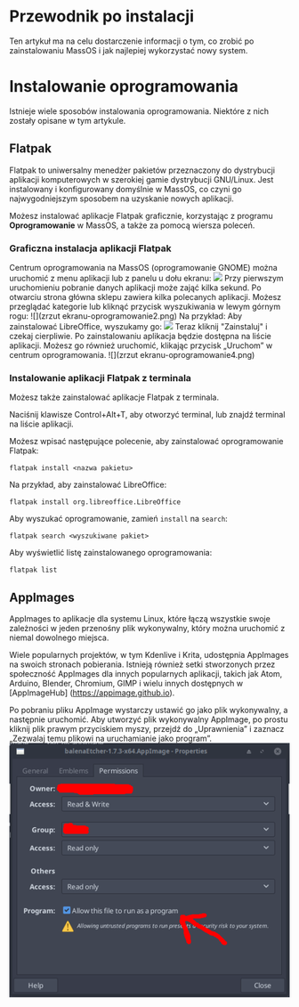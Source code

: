 # Przewodnik po instalacji
Ten artykuł ma na celu dostarczenie informacji o tym, co zrobić po zainstalowaniu MassOS i jak najlepiej wykorzystać nowy system.
# Instalowanie oprogramowania
Istnieje wiele sposobów instalowania oprogramowania. Niektóre z nich zostały opisane w tym artykule.
## Flatpak
Flatpak to uniwersalny menedżer pakietów przeznaczony do dystrybucji aplikacji komputerowych w szerokiej gamie dystrybucji GNU/Linux. Jest instalowany i konfigurowany domyślnie w MassOS, co czyni go najwygodniejszym sposobem na uzyskanie nowych aplikacji.

Możesz instalować aplikacje Flatpak graficznie, korzystając z programu **Oprogramowanie** w MassOS, a także za pomocą wiersza poleceń.
### Graficzna instalacja aplikacji Flatpak
Centrum oprogramowania na MassOS (oprogramowanie GNOME) można uruchomić z menu aplikacji lub z panelu u dołu ekranu:
![](zrzut-oprogramowanie1.png)
Przy pierwszym uruchomieniu pobranie danych aplikacji może zająć kilka sekund. Po otwarciu strona główna sklepu zawiera kilka polecanych aplikacji. Możesz przeglądać kategorie lub kliknąć przycisk wyszukiwania w lewym górnym rogu:
![](zrzut ekranu-oprogramowanie2.png)
Na przykład: Aby zainstalować LibreOffice, wyszukamy go:
![](zrzut-oprogramowanie3.png)
Teraz kliknij "Zainstaluj" i czekaj cierpliwie. Po zainstalowaniu aplikacja będzie dostępna na liście aplikacji. Możesz go również uruchomić, klikając przycisk „Uruchom” w centrum oprogramowania.
![](zrzut ekranu-oprogramowanie4.png)
### Instalowanie aplikacji Flatpak z terminala
Możesz także zainstalować aplikacje Flatpak z terminala.

Naciśnij klawisze Control+Alt+T, aby otworzyć terminal, lub znajdź terminal na liście aplikacji.

Możesz wpisać następujące polecenie, aby zainstalować oprogramowanie Flatpak:
```
flatpak install <nazwa pakietu>
```
Na przykład, aby zainstalować LibreOffice:
```
flatpak install org.libreoffice.LibreOffice
```
Aby wyszukać oprogramowanie, zamień `install` na `search`:
```
flatpak search <wyszukiwane pakiet>
```
Aby wyświetlić listę zainstalowanego oprogramowania:
```
flatpak list
```
## AppImages
AppImages to aplikacje dla systemu Linux, które łączą wszystkie swoje zależności w jeden przenośny plik wykonywalny, który można uruchomić z niemal dowolnego miejsca.

Wiele popularnych projektów, w tym Kdenlive i Krita, udostępnia AppImages na swoich stronach pobierania. Istnieją również setki stworzonych przez społeczność AppImages dla innych popularnych aplikacji, takich jak Atom, Arduino, Blender, Chromium, GIMP i wielu innych dostępnych w [AppImageHub] (https://appimage.github.io).

Po pobraniu pliku AppImage wystarczy ustawić go jako plik wykonywalny, a następnie uruchomić. Aby utworzyć plik wykonywalny AppImage, po prostu kliknij plik prawym przyciskiem myszy, przejdź do „Uprawnienia” i zaznacz „Zezwalaj temu plikowi na uruchamianie jako program”.
![](screenshot-appimage-properties.png)
